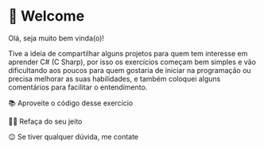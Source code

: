 # 🤗 Welcome

Olá, seja muito bem vinda(o)! 

Tive a ideia de compartilhar alguns projetos para quem tem interesse em aprender C# (C Sharp), por isso os exercícios começam bem simples e vão dificultando aos poucos para quem gostaria de iniciar na programação ou precisa melhorar as suas habilidades, e também coloquei alguns comentários para facilitar o entendimento.

📚 Aproveite o código desse exercício

👩‍💻 Refaça do seu jeito

😉 Se tiver qualquer dúvida, me contate
